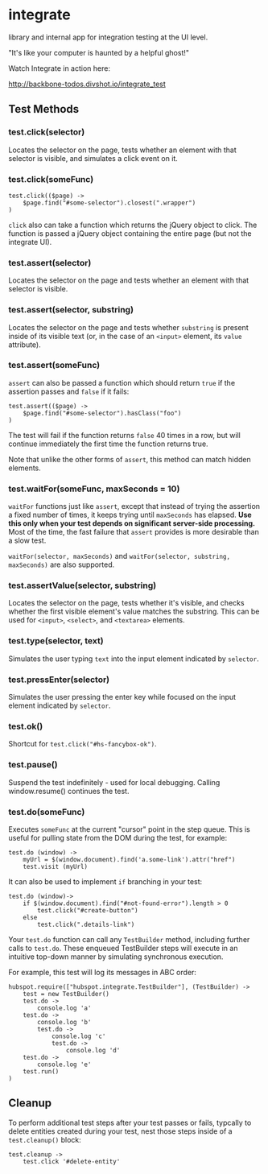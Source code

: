 integrate
=========

library and internal app for integration testing at the UI level.

"It's like your computer is haunted by a helpful ghost!"

Watch Integrate in action here:

http://backbone-todos.divshot.io/integrate_test

Test Methods
-------------

### test.click(selector)

Locates the selector on the page, tests whether an element with that selector is
visible, and simulates a click event on it.

### test.click(someFunc)

```
test.click(($page) ->
    $page.find("#some-selector").closest(".wrapper")
)
````

`click` also can take a function which returns the jQuery object to click. The
function is passed a jQuery object containing the entire page (but not the
integrate UI).

### test.assert(selector)

Locates the selector on the page and tests whether an element with that selector
is visible.

### test.assert(selector, substring)

Locates the selector on the page and tests whether `substring` is present inside
of its visible text (or, in the case of an `<input>` element, its `value`
attribute).

### test.assert(someFunc)

`assert` can also be passed a function which should return `true` if the
assertion passes and `false` if it fails:

```
test.assert(($page) ->
    $page.find("#some-selector").hasClass("foo")
)
```

The test will fail if the function returns `false` 40 times in a row, but
will continue immediately the first time the function returns true.

Note that unlike the other forms of `assert`, this method can match hidden
elements.

### test.waitFor(someFunc, maxSeconds = 10)

`waitFor` functions just like `assert`, except that instead of trying the
assertion a fixed number of times, it keeps trying until `maxSeconds` has
elapsed. **Use this only when your test depends on significant server-side
processing.** Most of the time, the fast failure that `assert` provides is more
desirable than a slow test.

`waitFor(selector, maxSeconds)` and `waitFor(selector, substring, maxSeconds)`
are also supported.

### test.assertValue(selector, substring)

Locates the selector on the page, tests whether it's visible, and checks whether
the first visible element's value matches the substring. This can be used for
`<input>`, `<select>`, and `<textarea>` elements.

### test.type(selector, text)

Simulates the user typing `text` into the input element indicated by
`selector`.

### test.pressEnter(selector)

Simulates the user pressing the enter key while focused on the input
element indicated by `selector`.

### test.ok()

Shortcut for `test.click("#hs-fancybox-ok")`.

### test.pause()

Suspend the test indefinitely - used for local debugging. Calling window.resume() continues the test.

### test.do(someFunc)

Executes `someFunc` at the current "cursor" point in the step queue. This is useful for
pulling state from the DOM during the test, for example:

```
test.do (window) ->
    myUrl = $(window.document).find('a.some-link').attr("href")
    test.visit (myUrl)
```

It can also be used to implement `if` branching in your test:
```
test.do (window)->
    if $(window.document).find("#not-found-error").length > 0
        test.click("#create-button")
    else
        test.click(".details-link")
```

Your `test.do` function can call any `TestBuilder` method, including further
calls to `test.do`. These enqueued TestBuilder steps will execute in an intuitive top-down manner
by simulating synchronous execution.

For example, this test will log its messages in ABC order:

```
hubspot.require(["hubspot.integrate.TestBuilder"], (TestBuilder) ->
    test = new TestBuilder()
    test.do ->
        console.log 'a'
    test.do ->
        console.log 'b'
        test.do ->
            console.log 'c'
            test.do ->
                console.log 'd'
    test.do ->
        console.log 'e'
    test.run()
)
```

Cleanup
-------

To perform additional test steps after your test passes or fails, typcally to
delete entities created during your test, nest those steps inside of a
`test.cleanup()` block:

```
test.cleanup ->
    test.click '#delete-entity'
```

